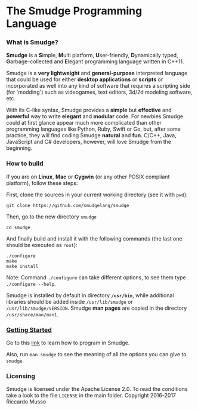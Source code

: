 # The Smudge Programming Language
### What is Smudge?
**Smudge** is a **S**imple, **M**ulti platform, **U**ser-friendly, **D**ynamically typed, **G**arbage-collected and **E**legant programming language written in C++11.

Smudge is a **very lightweight** and **general-purpose** interpreted language that could be used for either **desktop applications** or **scripts** or incorporated as well into any kind of software that requires a scripting side (for 'modding') such as videogames, text editors, 3d/2d modeling software, etc.

With its C-like syntax, Smudge provides a **simple** but **effective** and **powerful** way to write **elegant** and **modular** code. For newbies Smudge could at first glance appear much more complicated than other programming languages like Python, Ruby, Swift or Go, but, after some practice, they will find coding Smudge **natural** and **fun**. C/C++, Java, JavaScript and C# developers, however, will love Smudge from the beginning.

### How to build
If you are on **Linux**, **Mac** or **Cygwin** (or any other POSIX compliant platform),
follow these steps:

First, clone the sources in your current working directory (see it with `pwd`):

```
git clone https://github.com/smudgelang/smudge
```

Then, go to the new directory `smudge`

```
cd smudge
```

And finally build and install it with the following commands (the last one should be executed as `root`):

```
./configure
make
make install
```

Note: Command `./configure` can take different options, to see them type `./configure --help`.

Smudge is installed by default in directory **`/usr/bin`**, while additional libraries should be added inside `/usr/lib/smudge` or `/usr/lib/smudge/VERSION`.
Smudge **man pages** are copied in the directory `/usr/share/man/man1`.

### [Getting Started](https://smudgelang.github.io/smudge/)
Go to this [link](https://smudgelang.github.io/smudge/) to learn how to program in Smudge.

Also, run `man smudge` to see the meaning of all the options you can give to `smudge`.

### Licensing
Smudge is licensed under the Apache License 2.0. To read the conditions take a look to the file `LICENSE` in the main folder.
Copyright 2016-2017 Riccardo Musso
